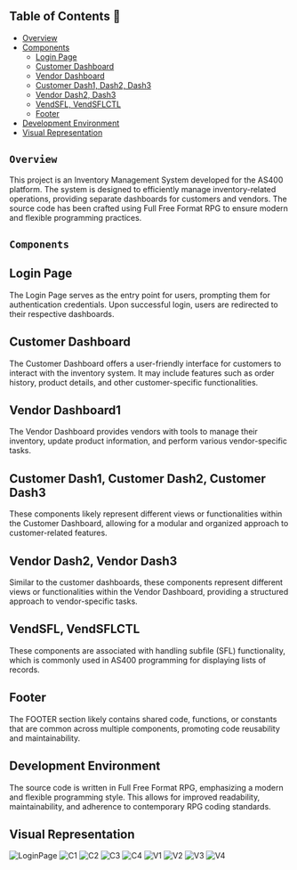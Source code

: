 ## Table of Contents :round_pushpin:
- [Overview](#overview)
- [Components](#components)
  - [Login Page](#login_page)
  - [Customer Dashboard](#customer_dashboard)
  - [Vendor Dashboard](#vendor_dashboard)
  - [Customer Dash1, Dash2, Dash3](#customer_dash1-customer_dash2-customer_dash3)
  - [Vendor Dash2, Dash3](#vendor_dash2-vendor_dash3)
  - [VendSFL, VendSFLCTL](#vendsfl-vendsflctl)
  - [Footer](#footer)
- [Development Environment](#development-environment)
- [Visual Representation](#visual-representation)

## `Overview`
This project is an Inventory Management System developed for the AS400 platform. The system is designed to efficiently manage inventory-related operations, providing separate dashboards for customers and vendors. The source code has been crafted using Full Free Format RPG to ensure modern and flexible programming practices.

## `Components`

## Login Page
The Login Page serves as the entry point for users, prompting them for authentication credentials. Upon successful login, users are redirected to their respective dashboards.

## Customer Dashboard
The Customer Dashboard offers a user-friendly interface for customers to interact with the inventory system. It may include features such as order history, product details, and other customer-specific functionalities.

## Vendor Dashboard1
The Vendor Dashboard provides vendors with tools to manage their inventory, update product information, and perform various vendor-specific tasks.

## Customer Dash1, Customer Dash2, Customer Dash3
These components likely represent different views or functionalities within the Customer Dashboard, allowing for a modular and organized approach to customer-related features.

## Vendor Dash2, Vendor Dash3
Similar to the customer dashboards, these components represent different views or functionalities within the Vendor Dashboard, providing a structured approach to vendor-specific tasks.

## VendSFL, VendSFLCTL
These components are associated with handling subfile (SFL) functionality, which is commonly used in AS400 programming for displaying lists of records.

## Footer
The FOOTER section likely contains shared code, functions, or constants that are common across multiple components, promoting code reusability and maintainability.

## Development Environment
The source code is written in Full Free Format RPG, emphasizing a modern and flexible programming style. This allows for improved readability, maintainability, and adherence to contemporary RPG coding standards.

## Visual Representation
![LoginPage](https://github.com/Siva-Subramaniam-DS/AS400---Project/assets/138869164/3070c75d-1d1c-4866-acae-63e7385e0b20)
![C1](https://github.com/Siva-Subramaniam-DS/AS400---Project/assets/138869164/5d7c09b9-06be-4ada-86f7-351759c40d9e)
![C2](https://github.com/Siva-Subramaniam-DS/AS400---Project/assets/138869164/bb3e2bb2-1d2d-4d55-88c9-1de47a4ab79a)
![C3](https://github.com/Siva-Subramaniam-DS/AS400---Project/assets/138869164/5e2c5336-cba8-41b7-ab67-7351a92c354e)
![C4](https://github.com/Siva-Subramaniam-DS/AS400---Project/assets/138869164/8919ed11-85e3-4d70-b22f-5e698620d81a)
![V1](https://github.com/Siva-Subramaniam-DS/AS400---Project/assets/138869164/73145ceb-d6c9-4411-a8e2-5b8fa3c70758)
![V2](https://github.com/Siva-Subramaniam-DS/AS400---Project/assets/138869164/a2b8e476-3f7b-4009-bfe2-6ebd5e525756)
![V3](https://github.com/Siva-Subramaniam-DS/AS400---Project/assets/138869164/85f63ec0-5477-4ea6-9f39-73026e312e98)
![V4](https://github.com/Siva-Subramaniam-DS/AS400---Project/assets/138869164/00551dc0-3a24-4da0-8f14-7e7477a69c29)
